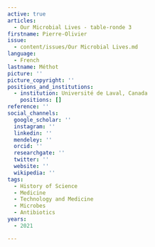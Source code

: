 ```yaml
---
active: true
articles:
  - Our Microbial Lives - table-ronde 3
firstname: Pierre-Olivier
issue:
  - content/issues/Our Microbial Lives.md
language:
  - French
lastname: Méthot
picture: ''
picture_copyright: ''
positions_and_institutions:
  - institution: Université de Laval, Canada
    positions: []
reference: ''
social_channels:
  google_scholar: ''
  instagram: ''
  linkedin: ''
  mendeley: ''
  orcid: ''
  researchgate: ''
  twitter: ''
  website: ''
  wikipedia: ''
tags:
  - History of Science
  - Medicine
  - Technology and Medicine
  - Microbes
  - Antibiotics
years:
  - 2021

---
```


